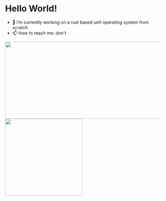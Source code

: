 # Hello World!

- 🔭 I’m currently working on a rust based uefi operating system  from scratch
- 📫 How to reach me: don't

<img align="left" width="1000" height="250" src="https://github-readme-stats.vercel.app/api/top-langs/?username=IdoMessenberg&layout=compact#gh-light-mode-only">
<img align="left" width="250" height="250" src="https://github-readme-stats.vercel.app/api/top-langs/?username=IdoMessenberg&layout=compact&theme=dark#gh-dark-mode-only">

